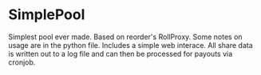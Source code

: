SimplePool
==========

Simplest pool ever made. Based on reorder's RollProxy. Some notes on usage are in the python file. Includes a simple web interace. All share data is written out to a log file and can then be processed for payouts via cronjob. 
